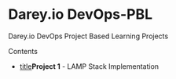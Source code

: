 # Darey.io DevOps-PBL
Darey.io DevOps Project Based Learning Projects

Contents
- [title](https://github.com/samuelede/devops-pbl-projects/main/project1)**Project 1** - LAMP Stack Implementation 

